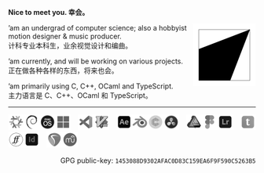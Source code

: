 **Nice to meet you. 幸会。**

<a href="https://megakite.icu"><img align="right" width="128" type="image/svg+xml" src="favicon.svg" alt="Logo" /></a>

’am an undergrad of computer science; also a hobbyist motion designer & music producer.\
计科专业本科生，业余视觉设计和编曲。

’am currently, and will be working on various projects.\
正在做各种各样的东西，将来也会。

’am primarily using C, C++, OCaml and TypeScript.\
主力语言是 C、C++、OCaml 和 TypeScript。

---

<!--a href="https://archlinux.org/"><img src="res/arch_gray.png" width="32" /></a--><a href="https://nixos.org/"><img src="res/nixos_gray.png" width="32" /></a><a href="https://www.debian.org/"><img src="res/debian_gray.png" width="32" /></a><a href="https://www.apple.com/macos/"><img src="res/MacOS_logo.png" width="32" /></a><a href="https://www.microsoft.com/windows/"><img src="res/windows_gray.png" width="32" /></a>　<a href="https://code.visualstudio.com/"><img src="res/vscode_gray.png" width="32" /></a><a href="https://www.vim.org/"><img src="res/vim_gray.png" width="32" /></a>　<a href="https://www.adobe.com/products/aftereffects.html"><img src="res/after_effects_gray.png" width="32" /></a><a href="https://www.blender.org/"><img src="res/blender_gray.png" width="32" /></a><a href="https://cavalry.scenegroup.co/"><img src="res/cavalry_gray.png" width="32" /></a><a href="https://www.blackmagicdesign.com/products/davinciresolve/"><img src="res/resolve_gray.png" width="32" /></a>　<a href="https://affinity.serif.com/designer/"><img src="res/affinity_designer_gray.png" width="32" /></a><a href="https://www.figma.com/"><img src="res/figma_gray.png" width="32" /></a><a href="https://www.adobe.com/products/photoshop-lightroom.html"><img src="res/lightroom_gray.png" width="32" /></a>　<a href="https://typst.app/"><img src="res/typst_gray.png" width="32" /></a><a href="https://fontforge.org/"><img src="res/fontforge_gray.png" width="32" /></a><a href="https://www.adobe.com/products/indesign.html"><img src="res/indesign_gray.png" width="32" /></a>　<a href="https://www.reaper.fm/"><img src="res/reaper_gray.png" width="32" /></a><a href="https://musescore.org/"><img src="res/musescore_gray.png" width="32" /></a>

<p align="right">GPG public-key: <code>1453088D9302AFAC0D83C159EA6F9F590C5263B5</code></p>

